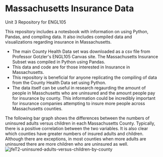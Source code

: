 # Massachusetts Insurance Data
Unit 3 Repository for ENGL105

This repository includes a notesbook with information on using Python, Pandas, and compiling data. It also includes compiled data and visualizations regarding insurance in Massachusetts.  

- The main County Health Data set was downloaded as a csv file from Professor Gotzler's ENGL105 Canvas site. The Massachusetts Insurance Subset was compiled in Python using Pandas. 
- This data and code are for those interested in Insurance in Massachusetts. 
- This repository is beneficial for anyone replicating the compiling of data from the County Health Data set using Python. 
- The data itself can be useful in research regaurding the amount of people in Masschusetts who are uninsured and the amount people pay for insurance by county. This information could be incredibly important for insurance companies attempting to insure more people across Massachusetts counties. 

The following bar graph shows the differences between the numbers of uninsured adults versus children in each Massachusetts County. Typically, there is a positive correlation between the two variables. It is also clear which counties have greater numbers of insured adults and children. Although there are exceptions, in most counties when more adults are uninsured there are more children who are uninsured as well. 
![jfeT2-uninsured-adults-versus-children-by-county](https://user-images.githubusercontent.com/118310564/202953155-ec6bb56a-0ab3-4f19-94aa-583c8194b701.png)
